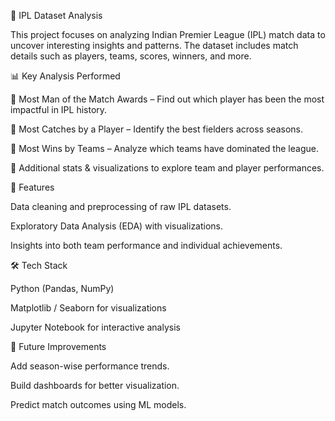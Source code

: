 🏏 IPL Dataset Analysis

This project focuses on analyzing Indian Premier League (IPL) match data to uncover interesting insights and patterns. The dataset includes match details such as players, teams, scores, winners, and more.

📊 Key Analysis Performed

🔹 Most Man of the Match Awards – Find out which player has been the most impactful in IPL history.

🔹 Most Catches by a Player – Identify the best fielders across seasons.

🔹 Most Wins by Teams – Analyze which teams have dominated the league.

🔹 Additional stats & visualizations to explore team and player performances.

🚀 Features

Data cleaning and preprocessing of raw IPL datasets.

Exploratory Data Analysis (EDA) with visualizations.

Insights into both team performance and individual achievements.

🛠️ Tech Stack

Python (Pandas, NumPy)

Matplotlib / Seaborn for visualizations

Jupyter Notebook for interactive analysis

📌 Future Improvements

Add season-wise performance trends.

Build dashboards for better visualization.

Predict match outcomes using ML models.
